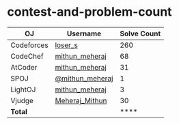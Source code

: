 # contest-and-problem-count

| OJ            | Username           | Solve Count |
|---------------|--------------------|-------------|
| Codeforces    | [loser_s](https://codeforces.com/profile/loser_s)    |   260     |
| CodeChef      | [mithun_meheraj](https://www.codechef.com/users/mithun_meheraj)      | 68         |
| AtCoder       | [mithun_meheraj](https://atcoder.jp/users/mithun_meheraj)    | 31         |
| SPOJ          | [@mithun_meheraj](https://www.spoj.com/myaccount/)      | 1         |
| LightOJ       | [mithun_meheraj](https://lightoj.com/user/mithun_meheraj)    | 3        |
| Vjudge        | [Meheraj_Mithun](https://vjudge.net/user/Meheraj_Mithun)      | 30        |
| **Total**     |                    | ****    |
